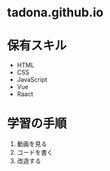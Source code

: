 # tadona.github.io
# 保有スキル

- HTML
- CSS
- JavaScript
 - Vue
 - Raact

# 学習の手順

1. 動画を見る
1. コードを書く
1. 改造する

